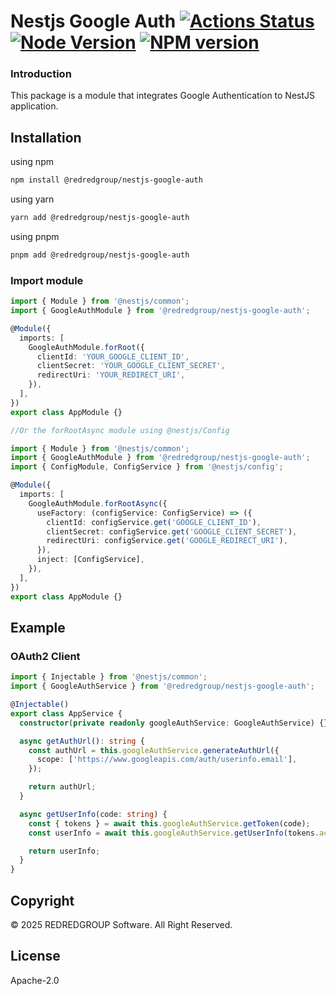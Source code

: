 # Nestjs Google Auth [![Actions Status][gh-actions-badge]][gh-actions] [![Node Version][node-badge]][npm] [![NPM version][npm-badge]][npm]

[gh-actions]: https://github.com/REDREDGROUP/nestjs/actions
[npm]: https://www.npmjs.com/package/@redredgroup%2Fnestjs-google-auth
[gh-actions-badge]: https://github.com/REDREDGROUP/nestjs/workflows/CI/badge.svg
[node-badge]: https://img.shields.io/node/v/@redredgroup%2Fnestjs-google-auth.svg
[npm-badge]: https://img.shields.io/npm/v/@redredgroup%2Fnestjs-google-auth.svg

### Introduction

This package is a module that integrates Google Authentication to NestJS application.

## Installation

using npm

```bash
npm install @redredgroup/nestjs-google-auth
```

using yarn

```bash
yarn add @redredgroup/nestjs-google-auth
```

using pnpm

```bash
pnpm add @redredgroup/nestjs-google-auth
```

### Import module

```typescript
import { Module } from '@nestjs/common';
import { GoogleAuthModule } from '@redredgroup/nestjs-google-auth';

@Module({
  imports: [
    GoogleAuthModule.forRoot({
      clientId: 'YOUR_GOOGLE_CLIENT_ID',
      clientSecret: 'YOUR_GOOGLE_CLIENT_SECRET',
      redirectUri: 'YOUR_REDIRECT_URI',
    }),
  ],
})
export class AppModule {}

//Or the forRootAsync module using @nestjs/Config

import { Module } from '@nestjs/common';
import { GoogleAuthModule } from '@redredgroup/nestjs-google-auth';
import { ConfigModule, ConfigService } from '@nestjs/config';

@Module({
  imports: [
    GoogleAuthModule.forRootAsync({
      useFactory: (configService: ConfigService) => ({
        clientId: configService.get('GOOGLE_CLIENT_ID'),
        clientSecret: configService.get('GOOGLE_CLIENT_SECRET'),
        redirectUri: configService.get('GOOGLE_REDIRECT_URI'),
      }),
      inject: [ConfigService],
    }),
  ],
})
export class AppModule {}
```

## Example

### OAuth2 Client

```typescript
import { Injectable } from '@nestjs/common';
import { GoogleAuthService } from '@redredgroup/nestjs-google-auth';

@Injectable()
export class AppService {
  constructor(private readonly googleAuthService: GoogleAuthService) {}

  async getAuthUrl(): string {
    const authUrl = this.googleAuthService.generateAuthUrl({
      scope: ['https://www.googleapis.com/auth/userinfo.email'],
    });

    return authUrl;
  }

  async getUserInfo(code: string) {
    const { tokens } = await this.googleAuthService.getToken(code);
    const userInfo = await this.googleAuthService.getUserInfo(tokens.access_token);

    return userInfo;
  }
}
```

## Copyright

© 2025 REDREDGROUP Software. All Right Reserved.

## License

Apache-2.0
